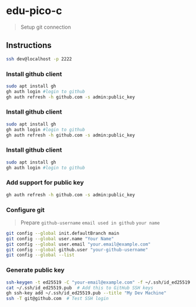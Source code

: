 # edu-pico-c

> Setup git connection

## Instructions

```bash
ssh dev@localhost -p 2222
```

### Install github client 

```bash
sudo apt install gh
gh auth login #login to github
gh auth refresh -h github.com -s admin:public_key
```

### Install github client 

```bash
sudo apt install gh
gh auth login #login to github
gh auth refresh -h github.com -s admin:public_key
```

### Install github client 

```bash
sudo apt install gh
gh auth login #login to github
```

### Add support for public key

```bash
gh auth refresh -h github.com -s admin:public_key
```


### Configure git

> Prepare `github-username` `email used in github` `your name`

```bash
git config --global init.defaultBranch main
git config --global user.name "Your Name"
git config --global user.email "your.email@example.com"
git config --global github.user "your-github-username"
git config --global --list
```

### Generate public key

```bash
ssh-keygen -t ed25519 -C "your-email@example.com" -f ~/.ssh/id_ed25519 -N ""
cat ~/.ssh/id_ed25519.pub  # Add this to GitHub SSH keys
gh ssh-key add ~/.ssh/id_ed25519.pub --title "My Dev Machine"
ssh -T git@github.com  # Test SSH login
```
